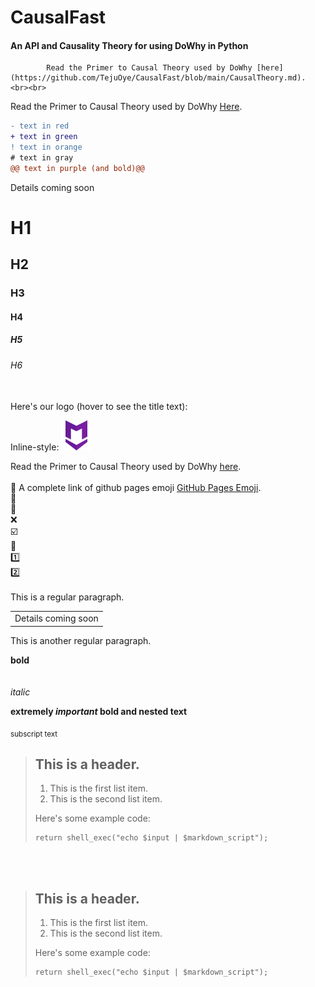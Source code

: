 # CausalFast
#### An API and Causality Theory for using DoWhy in Python



            Read the Primer to Causal Theory used by DoWhy [here](https://github.com/TejuOye/CausalFast/blob/main/CausalTheory.md). <br><br>

Read the Primer to Causal Theory used by DoWhy [Here](https://github.com/TejuOye/CausalFast/blob/main/CausalTheory.md). 
```diff
- text in red
+ text in green
! text in orange
# text in gray
@@ text in purple (and bold)@@
```
Details coming soon
# H1
## H2
### H3
#### H4
##### H5
###### H6
<br>
Here's our logo (hover to see the title text):

Inline-style: 
![alt text](https://github.com/adam-p/markdown-here/raw/master/src/common/images/icon48.png "Logo Title Text 1")
<br>

Read the Primer to Causal Theory used by DoWhy [here](https://github.com/TejuOye/CausalFast/blob/main/CausalTheory.md). <br><br>
:memo: A complete link of github pages emoji [GitHub Pages Emoji](https://gist.github.com/rxaviers/7360908).<br>
:open_file_folder:<br>
:email:<br>
:x:<br>
:ballot_box_with_check:<br>
:triangular_flag_on_post:<br>
:one:<br>
:two:<br>
<br>
This is a regular paragraph.

<table>
    <tr>
        <td>Details coming soon</td>
    </tr>
</table>

This is another regular paragraph.

**bold**
<br>
<br>
<br>
_italic_
<br>

**extremely _important_ bold and nested text**
<br>

<sub>subscript text</sub>
<br>
> ## This is a header.
> 
> 1.   This is the first list item.
> 2.   This is the second list item.
> 
> Here's some example code:
> 
>     return shell_exec("echo $input | $markdown_script");

<br><br>
>  ## This is a header.
> 
> 1.   This is the first list item.
> 2.   This is the second list item.
> 
> Here's some example code:
> 
>     return shell_exec("echo $input | $markdown_script");
